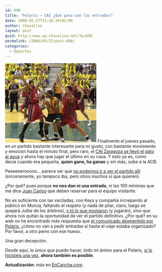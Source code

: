 ```yaml
---
id: 690
title: 'Polaris – CAI ¿Qué pasa con las entradas?'
date: 2006-05-27T12:16:34+02:00
author: Chavalina
layout: post
guid: http://www.wp.chavalina.net/?p=690
permalink: /2006/05/27/post-690/
categories:
  - Deportes
---
```

<img class="imgizqda" src="/imagenes/fotos/polaris-cai.jpg" alt="Una imagen del partido del martes..." /> Finalmente el jueves pasado, en un partido bastante interesante para mi gusto, con bastante movimiento y emoción hasta el minuto final, pero raro, el <a href="http://basketmaniaco.blogspot.com/2006/05/el-polaris-no-aprovecha-su-gran.html" target="_blank">CAI Zaragoza se llevó el gato al agua</a> y ahora hay que jugar el último en su casa. Y esto ya es, como decía cuando era pequeña, **quien gane, ha ganao** y sin más, sube a la ACB.

Peeeeeerooooo… parece ser que <a href="http://cbmurcia.com/index.php?op=notic&id=1069" target="_blank">no podemos ir a ver el partido allí</a> (sinceramente, yo tampoco iba, pero otros muchos sí que quieren). 

¿Por qué? pues porque **no nos dan ni una entrada**, ni las 100 mínimas que me dice <a href="http://basketmaniaco.blogspot.com/" target="_blank">Juan Carlos</a> que deben reservar para el equipo visitante.

No es suficiente con las vaciladas, con Keys y compañía increpando al público en Murcia, faltando el respeto (y nada de pitar, claro, luego se quejará Julbe de los árbitros), <a href="http://cbmurcia.com/index.php?op=notic&id=1070" target="_blank">y tó lo que montaron</a> (y jugarán), sino que ahora nos quitan la oportunidad de ver el partido definitivo. ¿Por qué? en su web no he encontrado más respuesta que <a href="http://cbmurcia.com/index.php?op=notic&id=1073" target="_blank">el comunicado desmentido por Polaris</a>, ¿cómo no van a pedir entradas si hasta el viaje estaba organizado? Por favor, a otro perro con ese hueso.

Una gran decepción.

Desde aquí, lo único que puedo hacer, todo mi ánimo para el Polaris, <a href="http://cbmurcia.com/index.php?op=notic&id=1052" target="_blank">si lo hicisteis una vez</a>, **ahora también es posible**.

**Actualización:** más en <a href="http://www.encancha.com/noticia-numero3363-equipo29.html" target="_blank">EnCancha.com</a>.